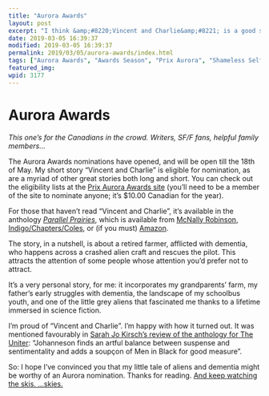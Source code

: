 ```yaml
---
title: "Aurora Awards"
layout: post
excerpt: "I think &amp;#8220;Vincent and Charlie&amp;#8221; is a good story. I hope you do too."
date: 2019-03-05 16:39:37
modified: 2019-03-05 16:39:37
permalink: 2019/03/05/aurora-awards/index.html
tags: ["Aurora Awards", "Awards Season", "Prix Aurora", "Shameless Self-promotion", "Writing"]
featured_img: 
wpid: 3177
---
```


# Aurora Awards

*This one’s for the Canadians in the crowd. Writers, SF/F fans, helpful family members…*

The Aurora Awards nominations have opened, and will be open till the 18th of May. My short story “Vincent and Charlie” is eligible for nomination, as are a myriad of other great stories both long and short. You can check out the eligibility lists at the [Prix Aurora Awards site](https://prixaurorawards.ca/) (you’ll need to be a member of the site to nominate anyone; it’s $10.00 Canadian for the year).

For those that haven’t read “Vincent and Charlie”, it’s available in the anthology [*Parallel Prairies*](https://patrickjohanneson.com/2018/04/23/parallel-prairies/), which is available from [McNally Robinson](https://www.mcnallyrobinson.com/9781773370033/darren-ridgley/parallel-prairies), [Indigo/Chapters/Coles](https://www.chapters.indigo.ca/en-ca/books/parallel-prairies-stories-of-manitoba/9781773370033-item.html?ikwid=parallel+prairies&ikwsec=Home&ikwidx=0), or (if you must) [Amazon](https://www.amazon.ca/Parallel-Praires-Darren-Ridgley/dp/1773370030/).

The story, in a nutshell, is about a retired farmer, afflicted with dementia, who happens across a crashed alien craft and rescues the pilot. This attracts the attention of some people whose attention you’d prefer not to attract.

It’s a very personal story, for me: it incorporates my grandparents’ farm, my father’s early struggles with dementia, the landscape of my schoolbus youth, and one of the little grey aliens that fascinated me thanks to a lifetime immersed in science fiction.

I’m proud of “Vincent and Charlie”. I’m happy with how it turned out. It was mentioned favourably in [Sarah Jo Kirsch’s review of the anthology for The Uniter](https://patrickjohanneson.com/2018/10/01/parallel-prairies-review/): “Johanneson finds an artful balance between suspense and sentimentality and adds a soupçon of Men in Black for good measure”.

So: I hope I’ve convinced you that my little tale of aliens and dementia might be worthy of an Aurora nomination. Thanks for reading. [And keep watching the skis. …skies.](https://www.youtube.com/watch?v=wEMoQknB6WE)